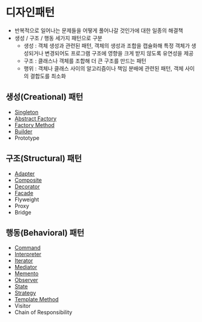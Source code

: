 # 디자인패턴

- 반복적으로 일어나는 문제들을 어떻게 풀어나갈 것인가에 대한 일종의 해결책
- 생성 / 구조 / 행동 세가지 패턴으로 구분
  - 생성 : 객체 생성과 관련된 패턴, 객체의 생성과 조합을 캡슐화해 특정 객체가 생성되거나 변경되어도 프로그램 구조에 영향을 크게 받지 않도록 유연성을 제공
  - 구조 : 클래스나 객체를 조합해 더 큰 구조를 만드는 패턴
  - 행위 : 객체나 클래스 사이의 알고리즘이나 책임 분배에 관련된 패턴, 객체 사이의 결합도를 최소화

## 생성(Creational) 패턴
- [Singleton](https://github.com/xxjo99/design-pattern/tree/master/src/creational/singleton)
- [Abstract Factory](https://github.com/xxjo99/design-pattern/tree/master/src/creational/abstractFactory)
- [Factory Method](https://github.com/xxjo99/design-pattern/tree/master/src/creational/factoryMethod)
- [Builder](https://github.com/xxjo99/design-pattern/tree/master/src/creational/builder)
- Prototype

## 구조(Structural) 패턴
- [Adapter](https://github.com/xxjo99/design-pattern/tree/master/src/sturctural/adapter)
- [Composite](https://github.com/xxjo99/design-pattern/tree/master/src/sturctural/composite)
- [Decorator](https://github.com/xxjo99/design-pattern/tree/master/src/sturctural/decorator)
- [Facade](https://github.com/xxjo99/design-pattern/tree/master/src/sturctural/facade)
- Flyweight
- Proxy
- Bridge

## 행동(Behavioral) 패턴
- [Command](https://github.com/xxjo99/design-pattern/tree/master/src/behavioural/command)
- [Interpreter](https://github.com/xxjo99/design-pattern/tree/master/src/behavioural/interpreter)
- [Iterator](https://github.com/xxjo99/design-pattern/tree/master/src/behavioural/iterator)
- [Mediator](https://github.com/xxjo99/design-pattern/tree/master/src/behavioural/mediator)
- [Memento](https://github.com/xxjo99/design-pattern/tree/master/src/behavioural/memento)
- [Observer](https://github.com/xxjo99/design-pattern/tree/master/src/behavioural/observer)
- [State](https://github.com/xxjo99/design-pattern/tree/master/src/behavioural/state)
- [Strategy](https://github.com/xxjo99/design-pattern/tree/master/src/behavioural/strategy)
- [Template Method](https://github.com/xxjo99/design-pattern/tree/master/src/behavioural/templateMethod)
- Visitor 
- Chain of Responsibility


